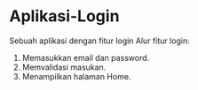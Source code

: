# Aplikasi-Login
Sebuah aplikasi dengan fitur login
Alur fitur login:
1. Memasukkan email dan password.
2. Memvalidasi masukan.
3. Menampilkan halaman Home.
